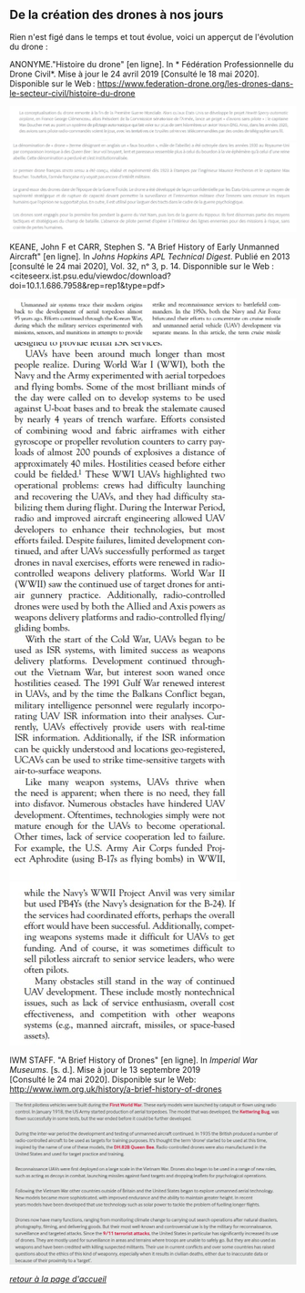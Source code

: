 ## De la création des drones à nos jours

Rien n'est figé dans le temps et tout évolue, voici un apperçut de l'évolution du drone :

ANONYME."Histoire du drone" [en ligne]. In * Fédération Professionnelle du Drone Civil*. Mise à jour le 24 avril 2019 [Consulté le 18 mai 2020]. Disponible sur le Web : <https://www.federation-drone.org/les-drones-dans-le-secteur-civil/histoire-du-drone>


![schistoiredronefr](images/histfr1.jpg)
![schistoiredronefr](images/histfr2.jpg)

KEANE, John F et CARR, Stephen S. "A Brief History of Early Unmanned Aircraft" [en ligne]. In *Johns Hopkins APL Technical Digest*. Publié en 2013 [consulté le 24 mai 2020], Vol. 32, nᵒ 3, p. 14. Disponnible sur le Web : <citeseerx.ist.psu.edu/viewdoc/download?doi=10.1.1.686.7958&rep=rep1&type=pdf>

![schistoiredroneanglais](images/refhist1.jpg)
![schistoiredroneanglais](images/refhist2.jpg)
![schistoiredroneanglais](images/refhist3.jpg)

IWM STAFF. "A Brief History of Drones" [en ligne]. In *Imperial War Museums*. [s. d.]. Mise à jour le 13 septembre 2019 [Consulté le 24 mai 2020]. Disponible sur le Web: <http://www.iwm.org.uk/history/a-brief-history-of-drones>

![schistoiremusée](images/hist.jpg)

<span style="color: #8A2BE2">[*retour à la page d'accueil*](index.md)</span>
